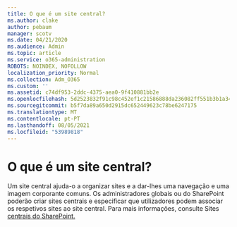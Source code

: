 ```yaml
---
title: O que é um site central?
ms.author: clake
author: pebaum
manager: scotv
ms.date: 04/21/2020
ms.audience: Admin
ms.topic: article
ms.service: o365-administration
ROBOTS: NOINDEX, NOFOLLOW
localization_priority: Normal
ms.collection: Adm_O365
ms.custom: ''
ms.assetid: c74df953-2ddc-4375-aea0-9f410881bb2e
ms.openlocfilehash: 5d2523832f91c98c452ef1c21586888da236082ff551b3b1a349757b48f6e99d
ms.sourcegitcommit: b5f7da89a650d2915dc652449623c78be6247175
ms.translationtype: MT
ms.contentlocale: pt-PT
ms.lasthandoff: 08/05/2021
ms.locfileid: "53989818"
---
```

# <a name="whats-a-hub-site"></a>O que é um site central?

Um site central ajuda-o a organizar sites e a dar-lhes uma navegação e uma imagem corporante comuns. Os administradores globais ou do SharePoint poderão criar sites centrais e especificar que utilizadores podem associar os respetivos sites ao site central. Para mais informações, consulte Sites [centrais do SharePoint.](https://go.microsoft.com/fwlink/?linkid=869388)
  
